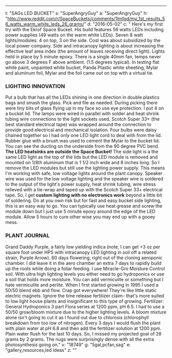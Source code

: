 ---
t: "SAGs LED BUCKET"
s: "SuperAngryGuy"
a: "SuperAngryGuy"
h: "http://www.reddit.com/r/SpaceBuckets/comments/1lmfqd/my_1st_results_56_watts_warm_white_leds_26_grams/"
d: "2016-05-02"
c: "
Here's my first try with the Ekrof Space Bucket. His build features 56 watts LEDs including power supplies (49 watts on the warm white LEDs). Seven 8 watt lights/modules: 4 on top, 3 on the side. Cost was about  subsidized by the local power company. Side and intracanopy lighting is about increasing the effective leaf area index (the amount of leaves receiving direct light). Lights held in place by 5 minute epoxy. There is a single 40mm fan, temps never go above 3 degrees F above ambient. (1.5 degrees typical). In testing flat white paint, unpainted white bucket, Panda Plastic white sheeting, Mylar and aluminum foil, Mylar and the foil came out on top with a virtual tie.

<h3>LIGHTING INNOVATION</h3>
Put a bulb that has all the LEDs shining in one direction in double plastics bags and smash the glass. Pick and file as needed. During picking there were tiny bits of glass flying up in my face so use eye protection. I put 4 on a bucket lid. The lamps were wired in parallel with solder and heat shrink tubing wire connections to the light sockets used. Scotch Super 33+ (the best standard electrical tape) was wrapped around the connection to provide good electrical and mechanical isolation. Four bulbs were daisy chained together so I had only one LED light cord to deal with from the lid. Rubber glue with a brush was used to cement the Mylar to the bucket lid. You can see the ducting on the underside from the 90 degree PVC bend. <strong>The LED heatsinks are outside the Space Bucket!</strong>
The side light is a the same LED light as the top of the lids but the LED module is removed and mounted on 1/8th aluminum that is 1 1/2 inch wide and 8 inches long. So I remove the LED modules but still use the lighting power supply. This means I'm working with safe, low voltage lights around the plant canopy. Speaker wire was used for the low voltage lighting and the speaker wire is soldered to the output of the light's power supply, heat shrink tubing, wire stress relieved with a tie-wrap and taped up with the Scotch Super 33+ electrical tape.
So, I get <strong>custom lighting with no electronics work</strong> beyond a little bit of soldering. Do at you own risk but for fast and easy bucket side lighting, this is an easy way to go. You can typically use heat grease and screw the module down but I just use 5 minute epoxy around the edge of the LED module. Allow 5 hours to cure other wise you may end up with a gooey mess.

<h3>PLANT JOURNAL</h3>
Grand Daddy Purple, a fairly low yielding indica (note, I can get +3 oz per square foot under HPS with intracanopy LED lighting in soil off a related strain, Purple Arrow). 60 days flowering, right out of the cloning aeroponic chamber. I did leave it in the aero chamber an extra 7 days to rapidly build up the roots while doing a foliar feeding. I use Miracle-Gro Moisture Control soil. With ultra high lighting levels you either need to go hydroponics or use a soil that holds more moisture. You can add vermiculite or something but I hate vermiculite and perlite. When I first started growing in 1995 I used a 50/50 blend ebb and flow. Crap got everywhere! They're like little static electric magnets. Ignore the time release fertilizer claim- that's more suited to low light house plants and insignificant to this type of growing.
Fertilizer: General Hydroponics 3 part Flora series at 1200 ppm, pH 6.5. I had to use a 50/50 grow/bloom mixture due to the higher lighting levels. A bloom mixture alone isn't going to cut it as I found out due to chlorosis (chlorophyll breakdown from too low of nitrogen). Every 3 days I would flush the plant with plain water at pH 6.8 and then add the fertilizer solution at 1200 ppm. Plain water flush for the last 10 days. So, I missed my projected goal of 28 grams by 2 grams. The nugs were surprisingly dense with all the extra photosynthesis going on."
v: "18749"
g: "5gal,pcfan,sag"
e: "gallery,resources,led ideas"
z: ""
